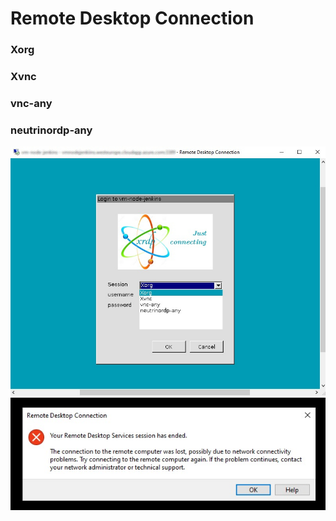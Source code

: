 # Remote Desktop Connection 

### Xorg
### Xvnc
### vnc-any
### neutrinordp-any

![alt text](images/rdp_login.jpg)
![alt text](images/rdp_session_has_ended.jpg)
